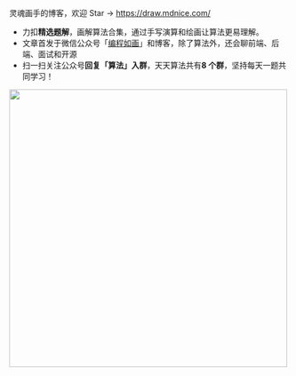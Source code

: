 灵魂画手的博客，欢迎 Star -> https://draw.mdnice.com/

- 力扣**精选题解**，画解算法合集，通过手写演算和绘画让算法更易理解。
- 文章首发于微信公众号「[编程如画](https://files.mdnice.com/pic/4fda738b-6883-4a09-ab38-692cb08c2ce5.jpg)」和博客，除了算法外，还会聊前端、后端、面试和开源
- 扫一扫关注公众号**回复「算法」入群**，天天算法共有**8 个群**，坚持每天一题共同学习！

<img width="500px" src="https://files.mdnice.com/pic/4fda738b-6883-4a09-ab38-692cb08c2ce5.jpg" />
